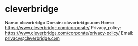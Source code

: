 
# cleverbridge

Name: cleverbridge
Domain: cleverbridge.com
Home: https://www.cleverbridge.com/corporate/
Privacy_policy: https://www.cleverbridge.com/corporate/privacy-policy/
Email: privacy@cleverbridge.com
